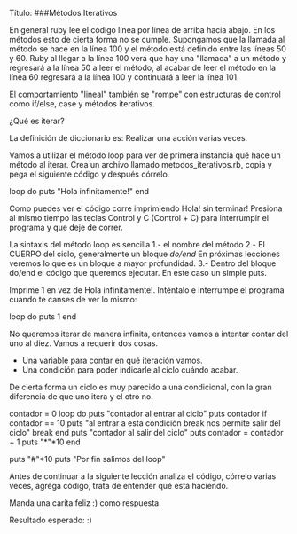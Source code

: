 Título:
###Métodos Iterativos

En general ruby lee el código línea por línea de arriba hacia abajo. En los métodos esto de cierta forma no se cumple. Supongamos que la llamada al método se hace en la línea 100 y el método está definido entre las líneas 50 y 60. Ruby al llegar a la línea 100 verá que hay una "llamada" a un método y regresará a la línea 50 a leer el método, al acabar de leer el método en la línea 60 regresará a la línea 100 y continuará a leer la línea 101.

El comportamiento "lineal" también se "rompe" con estructuras de control como if/else, case y métodos iterativos.

¿Qué es iterar?

La definición de diccionario es: Realizar una acción varias veces.

Vamos a utilizar el método loop para ver de primera instancia qué hace un método al iterar. Crea un archivo llamado metodos_iterativos.rb, copia y pega el siguiente código y después córrelo.

loop do
    puts "Hola infinitamente!" 
end

Como puedes ver el código corre imprimiendo Hola! sin terminar! Presiona al mismo tiempo las teclas Control y C (Control + C) para interrumpir el programa y que deje de correr.

La sintaxis del método loop es sencilla
1.- el nombre del método 
2.- El CUERPO del ciclo, generalmente un bloque *do/end* En próximas lecciones veremos lo que es un bloque a mayor profundidad.
3.- Dentro del bloque do/end el código que queremos ejecutar. En este caso un simple puts.

Imprime 1 en vez de Hola infinitamente!. Inténtalo e interrumpe el programa cuando te canses de ver lo mismo:

loop do
    puts 1 
end

No queremos iterar de manera infinita, entonces vamos a intentar contar del uno al diez. Vamos a requerir dos cosas.

- Una variable para contar en qué iteración vamos.
- Una condición para poder indicarle al ciclo cuándo acabar.

De cierta forma un ciclo es muy parecido a una condicional, con la gran diferencia de que uno itera y el otro no.

contador = 0 
loop do
    puts "contador al entrar al ciclo"
    puts contador
    if contador == 10
        puts "al entrar a esta condición break nos permite salir del ciclo"
      break
    end
    puts "contador al salir del ciclo"
    puts contador = contador + 1
    puts "*"*10
end

puts "#"*10
puts "Por fin salimos del loop"


Antes de continuar a la siguiente lección analiza el código, córrelo varias veces, agréga código, trata de entender qué está haciendo.


Manda una carita feliz :) como respuesta.

Resultado esperado:
:)




<!-- 
*PENDIENTE*
¿Para qué necesitamos iterar? Los strings, los arrays y los hashes están compuestos de elementos (strings de caracteres, arrays de elementos, y hashes de pares key/value), sin embarlo todos estos tienen, de cierta forma, un INDEX de algún tipo, esto los hace "iterables". Podemos "visitar" uno por uno sus elementos y ejecutar código para cada uno de esos elementos. Esto es muy útil. Piensa en un profesor que tiene que pasar lista a los alumnos de su clase, si representamos la lista con un array sería bueno tener una forma de acceder a cada elemento y alterar el array para guardar información del alumno, si tiene falta o si está presente en clase.

Ruby tiene ya métodos predefinidos que nos ayudarán a iterar: while, until, loop, for.

Analiza este ejemplo con el iterador `for`. Crea un archivo que se llame for.rb

Copia el código en el archivo y corre el archivo en línea de comandos.

```ruby
alumnos = ["Luisa", "Karla", "Delia", "Ramón", "José", "Miguel", "Amanda", "Ernesto", "Luis", "Sofía"]

p "el array alumnos tiene #{alumnos.length} elementos"

for contador_del_for in 0..alumnos.length 
    puts contador_del_for
    puts alumnos[contador_del_for]
end
```
El resultado te debe dar:
```ruby
"el array alumnos tiene 10 elementos"
0
Luisa
1
Karla
2
Delia
3
Ramón
4
José
5
Miguel
6
Amanda
7
Ernesto
8
Luis
9
Sofía
10
```

*¿Qué hace for? *
Analicemos de manera breve qué hace el método for.

1.- for simplemente lee el código dentro de él las veces que le indiquemos. 

En este caso el array tiene 10 elementos y en el for le indicamos que la variable i mientras se encuentre entre 0 y el tamaño del array, deberá correr el código puts alumnos[elemento]. elemento es una variable que indica el número de la "repetición" o ciclo en el que nos encontramos, empieza en cero y va aumentando 1 en 1 hasta llegar a alumnos.lenght (o sea 10) y al llegar a 10 sale deja de correr el puts y "nos deja salir del for".

* For con dos o tres puntos.
0...array.length NO INCLUYE el último
0..array.length SÍ INCLUYE el último


*TODO Incluir para While que se compone de dos partes, un contador y que el contador siempre debe de crecer.


*05.a Loops and iterators - Part 1

Para poder ejecutar una iteración se necesita tener una condición para saber cúando iterar y cuándo dejar de iterar. En cierto sentido es muy parecido al IF pero se ejecuta tantas veces hasta que la condición se cumpla o se deje de cumplir.

While loop

counter = 0

while(counter < 10) do
    puts counter
    counter += 1
end

Podemos pensar que la diferencia entre un if y un while es que el while es "un if que se repite".

***

Tener en cuenta que los iteradores y lengths funcionan distinto.

numbers = [0, 1, 2, 3, 4, 5]
index = 0

while index <= numbers.length do
    p numbers[index]
    p index += 1
end

numbers = [0, 1, 2, 3, 4, 5]
for item in numbers
 p numbers[item]
end


Un enumerator recibe un bloque.

MAPPING
A veces queremos dejar nuestro array como estaba pero cambiar otro array dependiendo de los elementos que iteramos.

Para esto podemos usar .map

En vez de crear un array vacío y llenarlo dentro del each.
numeros = [1, 2, 3, 4, 5]
cuadrados = []

numeros.each do |number|
 cuadrados << number**2
end

p cuadrados

Podemos usar .map y asignar el resultado de .map a una variable

cuadrados = numeros.map do |number|
    number**2
end

p cuadrados


*05.e Loops and iterators - Part 5

FILTERS

SI SÓLO queremos los números NONES:

numeros = [1, 2, 3, 4, 5]
new = numeros.select do |num|
    num.odd?
end


DO/END VS {}


# WHAAAAAT?! El do/end vs {} traen resultados distintos!
puts (1..30).find do |n|
    n % 7 == 0
end

puts (1..30).find { |n| 
    n % 7 == 0 
}
###

2.4.0 :008 > puts (1..30).find do |n|
2.4.0 :009 >       n % 7 == 0
2.4.0 :010?>   end
#<Enumerator:0x007fcca605cdf8>
 => nil
2.4.0 :011 >
2.4.0 :012 >   puts (1..30).find { |n|
2.4.0 :013 >       n % 7 == 0
2.4.0 :014?>   }
7
 => nil


p doubles = (1..10).map {|n| n}


# all?() public
# Passes each element of the collection to the given block. 
# The method returns true if the block never returns false or nil. 
# If the block is not given, Ruby adds an implicit block of {|obj| obj} 
# (that is all? will return true only if none of the collection members are false or nil.)

p doubles.all? {|n| 
     n.even?
}

(1..10).any? do |n|
    n % 7 == 0
    # puts n
end


***INCLUIR
Ruby’s facilities for looping repeatedly through code also allow you to incorporate conditional logic: you can loop while a given condition is true (such as a variable being equal to a given value), and you can loop until a given condition is true. 

You can also break out of a loop unconditionally, terminating the loop at a certain point, and resume execution of the program after the loop.


 -->